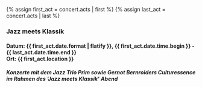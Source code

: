 {% assign first_act = concert.acts | first %}
{% assign last_act = concert.acts | last %}
### Jazz meets Klassik
#### Datum: {{ first_act.date.format | flatify }}, {{ first_act.date.time.begin }} - {{ last_act.date.time.end }}<br>Ort: {{ first_act.location }}
##### Konzerte mit dem Jazz Trio Prim sowie Gernot Bernroiders Culturessence im Rahmen des 'Jazz meets Klassik' Abend
